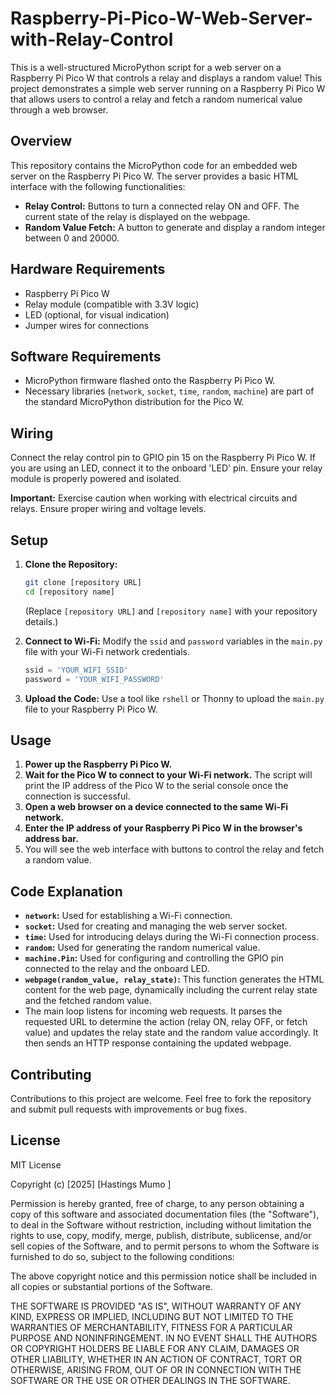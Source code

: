 # Raspberry-Pi-Pico-W-Web-Server-with-Relay-Control
This is a well-structured MicroPython script for a web server on a Raspberry Pi Pico W that controls a relay and displays a random value!
This project demonstrates a simple web server running on a Raspberry Pi Pico W that allows users to control a relay and fetch a random numerical value through a web browser.

## Overview

This repository contains the MicroPython code for an embedded web server on the Raspberry Pi Pico W. The server provides a basic HTML interface with the following functionalities:

* **Relay Control:** Buttons to turn a connected relay ON and OFF. The current state of the relay is displayed on the webpage.
* **Random Value Fetch:** A button to generate and display a random integer between 0 and 20000.

## Hardware Requirements

* Raspberry Pi Pico W
* Relay module (compatible with 3.3V logic)
* LED (optional, for visual indication)
* Jumper wires for connections

## Software Requirements

* MicroPython firmware flashed onto the Raspberry Pi Pico W.
* Necessary libraries (`network`, `socket`, `time`, `random`, `machine`) are part of the standard MicroPython distribution for the Pico W.

## Wiring

Connect the relay control pin to GPIO pin 15 on the Raspberry Pi Pico W. If you are using an LED, connect it to the onboard 'LED' pin. Ensure your relay module is properly powered and isolated.

**Important:** Exercise caution when working with electrical circuits and relays. Ensure proper wiring and voltage levels.

## Setup

1.  **Clone the Repository:**
    ```bash
    git clone [repository URL]
    cd [repository name]
    ```
    (Replace `[repository URL]` and `[repository name]` with your repository details.)

2.  **Connect to Wi-Fi:**
    Modify the `ssid` and `password` variables in the `main.py` file with your Wi-Fi network credentials.

    ```python
    ssid = 'YOUR_WIFI_SSID'
    password = 'YOUR_WIFI_PASSWORD'
    ```

3.  **Upload the Code:**
    Use a tool like `rshell` or Thonny to upload the `main.py` file to your Raspberry Pi Pico W.

## Usage

1.  **Power up the Raspberry Pi Pico W.**
2.  **Wait for the Pico W to connect to your Wi-Fi network.** The script will print the IP address of the Pico W to the serial console once the connection is successful.
3.  **Open a web browser on a device connected to the same Wi-Fi network.**
4.  **Enter the IP address of your Raspberry Pi Pico W in the browser's address bar.**
5.  You will see the web interface with buttons to control the relay and fetch a random value.

## Code Explanation

* **`network`:** Used for establishing a Wi-Fi connection.
* **`socket`:** Used for creating and managing the web server socket.
* **`time`:** Used for introducing delays during the Wi-Fi connection process.
* **`random`:** Used for generating the random numerical value.
* **`machine.Pin`:** Used for configuring and controlling the GPIO pin connected to the relay and the onboard LED.
* **`webpage(random_value, relay_state)`:** This function generates the HTML content for the web page, dynamically including the current relay state and the fetched random value.
* The main loop listens for incoming web requests. It parses the requested URL to determine the action (relay ON, relay OFF, or fetch value) and updates the relay state and the random value accordingly. It then sends an HTTP response containing the updated webpage.

## Contributing

Contributions to this project are welcome. Feel free to fork the repository and submit pull requests with improvements or bug fixes.

## License
MIT License

Copyright (c) [2025] [Hastings Mumo ]

Permission is hereby granted, free of charge, to any person obtaining a copy
of this software and associated documentation files (the "Software"), to deal
in the Software without restriction, including without limitation the rights
to use, copy, modify, merge, publish, distribute, sublicense, and/or sell
copies of the Software, and to permit persons to whom the Software is
furnished to do so, subject to the following conditions:

The above copyright notice and this permission notice shall be included in all
copies or substantial portions of the Software.

THE SOFTWARE IS PROVIDED "AS IS", WITHOUT WARRANTY OF ANY KIND, EXPRESS OR
IMPLIED, INCLUDING BUT NOT LIMITED TO THE WARRANTIES OF MERCHANTABILITY,
FITNESS FOR A PARTICULAR PURPOSE AND NONINFRINGEMENT. IN NO EVENT SHALL THE
AUTHORS OR COPYRIGHT HOLDERS BE LIABLE FOR ANY CLAIM, DAMAGES OR OTHER
LIABILITY, WHETHER IN AN ACTION OF CONTRACT, TORT OR OTHERWISE, ARISING FROM,
OUT OF OR IN CONNECTION WITH THE SOFTWARE OR THE USE OR OTHER DEALINGS IN THE
SOFTWARE.

